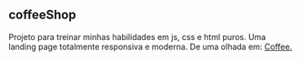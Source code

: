 ## coffeeShop
Projeto para treinar minhas habilidades em js, css e html puros.
Uma landing page totalmente responsiva e moderna.
De uma olhada em: [Coffee.](https://matheusoliveira21tec.github.io/coffeeShop/)
